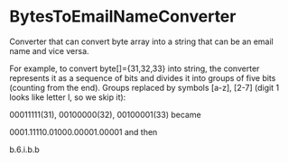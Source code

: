 # BytesToEmailNameConverter
Converter that can convert byte array into a string that can be an email name and vice versa.

For example, to convert byte[]={31,32,33} into string, the converter represents it as a sequence of bits and divides it into groups of five bits (counting from the end). Groups replaced by symbols [a-z], [2-7] (digit 1 looks like letter l, so we skip it):

00011111(31), 00100000(32), 00100001(33) became

0001.11110.01000.00001.00001 and then

b.6.i.b.b
